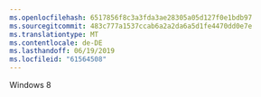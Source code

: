 ```yaml
---
ms.openlocfilehash: 6517856f8c3a3fda3ae28305a05d127f0e1bdb97
ms.sourcegitcommit: 483c777a1537ccab6a2a2da6a5d1fe4470dd0e7e
ms.translationtype: MT
ms.contentlocale: de-DE
ms.lasthandoff: 06/19/2019
ms.locfileid: "61564508"
---
```

Windows 8